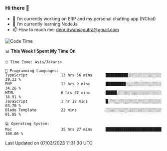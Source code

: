 ### Hi there 👋

- 🔭 I’m currently working on ERP and my personal chatting app (NChat)
- 🌱 I’m currently learning NodeJs
- 📫 How to reach me: denridwansaputra@gmail.com


<!--START_SECTION:waka-->
![Code Time](http://img.shields.io/badge/Code%20Time-2%2C747%20hrs%2058%20mins-blue)

📊 **This Week I Spent My Time On** 

```text
🕑︎ Time Zone: Asia/Jakarta

💬 Programming Languages: 
TypeScript               13 hrs 56 mins      ██████████░░░░░░░░░░░░░░░   39.33 % 
PHP                      12 hrs 9 mins       █████████░░░░░░░░░░░░░░░░   34.26 % 
HTML                     6 hrs 42 mins       █████░░░░░░░░░░░░░░░░░░░░   18.91 % 
JavaScript               1 hr 18 mins        █░░░░░░░░░░░░░░░░░░░░░░░░   03.70 % 
Blade Template           22 mins             ░░░░░░░░░░░░░░░░░░░░░░░░░   01.05 % 

💻 Operating System: 
Mac                      35 hrs 27 mins      █████████████████████████   100.00 % 
```


 Last Updated on 07/03/2023 11:31:30 UTC
<!--END_SECTION:waka-->
